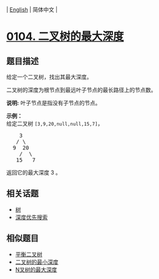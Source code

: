 
| [English](README_EN.md) | 简体中文 |

# [0104. 二叉树的最大深度](https://leetcode-cn.com/problems/maximum-depth-of-binary-tree/)

## 题目描述

<p>给定一个二叉树，找出其最大深度。</p>

<p>二叉树的深度为根节点到最远叶子节点的最长路径上的节点数。</p>

<p><strong>说明:</strong>&nbsp;叶子节点是指没有子节点的节点。</p>

<p><strong>示例：</strong><br>
给定二叉树 <code>[3,9,20,null,null,15,7]</code>，</p>

<pre>    3
   / \
  9  20
    /  \
   15   7</pre>

<p>返回它的最大深度&nbsp;3 。</p>


## 相关话题

- [树](https://leetcode-cn.com/tag/tree)
- [深度优先搜索](https://leetcode-cn.com/tag/depth-first-search)

## 相似题目

- [平衡二叉树](../balanced-binary-tree/README.md)
- [二叉树的最小深度](../minimum-depth-of-binary-tree/README.md)
- [N叉树的最大深度](../maximum-depth-of-n-ary-tree/README.md)
